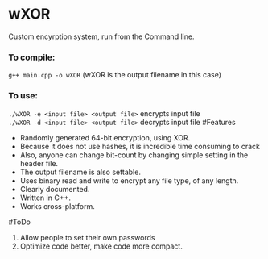 # wXOR
Custom encyrption system, run from the Command line.

### To compile:
`g++ main.cpp -o wXOR` (wXOR is the output filename in this case)
### To use:
`./wXOR -e <input file> <output file>` encrypts input file  
`./wXOR -d <input file> <output file>` decrypts input file
#Features
- Randomly generated 64-bit encryption, using XOR. 
- Because it does not use hashes, it is incredible time consuming to crack
- Also, anyone can change bit-count by changing simple setting in the header file.
- The output filename is also settable.
- Uses binary read and write to encrypt any file type, of any length.
- Clearly documented.
- Written in C++.
- Works cross-platform.

#ToDo
1. Allow people to set their own passwords
2. Optimize code better, make code more compact.
